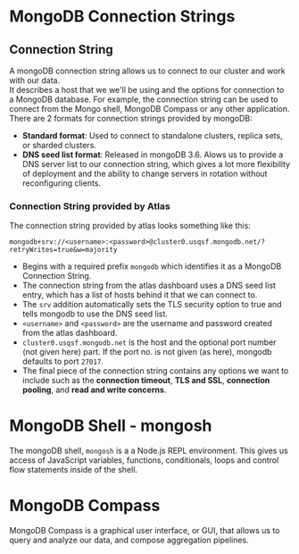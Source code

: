 # MongoDB Connection Strings

## Connection String

A mongoDB connection string allows us to connect to our cluster and work with our data.
<br>
It describes a host that we we'll be using and the options for connection to a MongoDB database. For example, the connection string can be used to connect from the Mongo shell, MongoDB Compass or any other application.
There are 2 formats for connection strings provided by mongoDB:

-   **Standard format**: Used to connect to standalone clusters, replica sets, or sharded clusters.
-   **DNS seed list format**: Released in mongoDB 3.6. Alows us to provide a DNS server list to our connection string, which gives a lot more flexibility of deployment and the ability to change servers in rotation without reconfiguring clients.

### Connection String provided by Atlas

The connection string provided by atlas looks something like this:

```
mongodb+srv://<username>:<password>@cluster0.usqsf.mongodb.net/?retryWrites=true&w=majority
```

-   Begins with a required prefix `mongodb` which identifies it as a MongoDB Connection String.
-   The connection string from the atlas dashboard uses a DNS seed list entry, which has a list of hosts behind it that we can connect to.
-   The `srv` addition automatically sets the TLS security option to true and tells mongodb to use the DNS seed list.
-   `<username>` and `<password>` are the username and password created from the atlas dashboard.
-   `cluster0.usqsf.mongodb.net` is the host and the optional port number (not given here) part. If the port no. is not given (as here), mongodb defaults to port `27017`.
-   The final piece of the connection string contains any options we want to include such as the **connection timeout**, **TLS and SSL**, **connection pooling**, and **read and write concerns**.

# MongoDB Shell - mongosh

The mongoDB shell, `mongosh` is a a Node.js REPL environment. This gives us access of JavaScript variables, functions, conditionals, loops and control flow statements inside of the shell.

# MongoDB Compass

MongoDB Compass is a graphical user interface, or GUI, that allows us to query and analyze our data, and compose aggregation pipelines.
